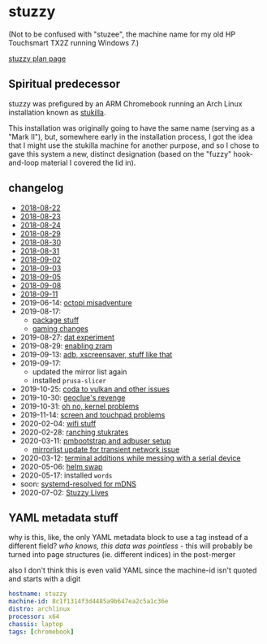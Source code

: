 # stuzzy

(Not to be confused with "stuzee", the machine name for my old HP Touchsmart TX2Z running Windows 7.)

[stuzzy plan page](d673f808-e389-4be7-9f06-31c327902531.md)

## Spiritual predecessor

stuzzy was prefigured by an ARM Chromebook running an Arch Linux installation known as [stukilla](62907e4e-f535-4676-9863-91c1e3b2eb2d.md).

This installation was originally going to have the same name (serving as a "Mark II"), but, somewhere early in the installation process, I got the idea that I might use the stukilla machine for another purpose, and so I chose to gave this system a new, distinct designation (based on the "fuzzy" hook-and-loop material I covered the lid in).

## changelog

- [2018-08-22](954671f6-6d6e-42da-9502-3d0255935335.md)
- [2018-08-23](42ad39cf-f8f4-4dcd-9d1e-d025fe2c0cbc.md)
- [2018-08-24](9ac435ad-b6b1-4e00-93bb-f834042896d1.md)
- [2018-08-29](09bfb69b-7a55-4c43-8b24-d2beeca7d19e.md)
- [2018-08-30](262b00db-1bb1-4085-a42f-c463acdf265f.md)
- [2018-08-31](7fdaa911-2168-4eea-8b62-29cbce42e7b1.md)
- [2018-09-02](3634a437-7991-4f19-9df0-6fa731f66f0b.md)
- [2018-09-03](b770fa98-5196-452f-9873-dde85f066bf7.md)
- [2018-09-05](c4680578-6992-47f9-9ddf-d05d2b241904.md)
- [2018-09-08](51c0ec80-d01b-4dc5-9c31-61bb6e0bf153.md)
- [2018-09-11](a7044666-6700-48de-9df4-b3e750477e3d.md)
- 2019-06-14: [octopi misadventure](afe54440-8745-4c8a-95ae-1d845b8bd629.md)
- 2019-08-17:
  - [package stuff](60ee4eff-905f-4c7d-ae82-b6f0e268c789.md)
  - [gaming changes](6a3fe977-a3fa-4f3d-87c3-040c6508c64e.md)
- 2019-08-27: [dat experiment](993f28f4-c4a7-455f-83b6-ce766e1993b6.md)
- 2019-08-29: [enabling zram](4174d5b0-5720-4d93-85bb-25321c773fe7.md)
- 2019-09-13: [adb, xscreensaver, stuff like that](615d1f98-e0c6-4c81-ad0a-6413d197c6d4.md)
- 2019-09-17:
  - updated the mirror list again
  - installed `prusa-slicer`
- 2019-10-25: [coda to vulkan and other issues](fdd0e9f2-09e0-4f57-afbe-f8d7f0ce238e.md)
- 2019-10-30: [geoclue's revenge](afe34944-2490-4f06-91b4-45edb8323de9.md)
- 2019-10-31: [oh no, kernel problems](1bfa9f49-4b75-4251-90cd-f4525de1ee08.md)
- 2019-11-14: [screen and touchpad problems](00d0950c-ebb4-4d30-a1f7-cdb2e1c0d2e1.md)
- 2020-02-04: [wifi stuff](51354714-27e0-428e-af9b-88adc024264c.md)
- 2020-02-28: [ranching stukrates](8feab719-bfad-45ac-938e-3ccb9f8c9e72.md)
- 2020-03-11: [pmbootstrap and adbuser setup](05fa0082-d9af-4923-9824-a09fd376c8e4.md)
  - [mirrorlist update for transient network issue](ac8aa2a8-01de-44b6-ab42-08e9a5b19702.md)
- 2020-03-12: [terminal additions while messing with a serial device](b69a3ad7-36c6-456c-a39a-a40cf71d8928.md)
- 2020-05-06: [helm swap](bee0bee0-4ffc-41f5-8c02-b05156465a3b.md)
- 2020-05-17: installed `words`
- soon: [systemd-resolved for mDNS](d6698175-c7cf-48f9-90f4-a9217c623f12.md)
- 2020-07-02: [Stuzzy Lives](1cbd58ac-8bab-49bd-8307-f62ceb0b2590.md)

## YAML metadata stuff

why is this, like, the only YAML metadata block to use a tag instead of a different field? *who knows, this data was pointless* - this will probably be turned into page structures (ie. different indices) in the post-merger

also I don't think this is even valid YAML since the machine-id isn't quoted and starts with a digit

```yaml
hostname: stuzzy
machine-id: 8c1f1314f3d4485a9b647ea2c5a1c36e
distro: archlinux
processor: x64
chassis: laptop
tags: [chromebook]
```
